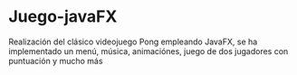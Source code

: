 # Juego-javaFX
Realización del clásico videojuego Pong empleando JavaFX, se ha implementado un menú, música, animaciónes, juego de dos jugadores con puntuación y mucho más
